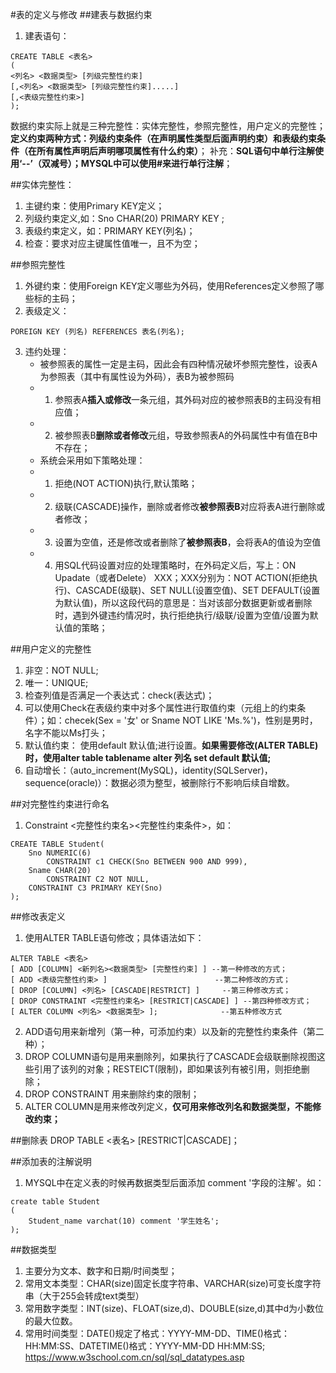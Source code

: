 #表的定义与修改
##建表与数据约束
1. 建表语句：
```
CREATE TABLE <表名>
(
<列名> <数据类型> [列级完整性约束]
[,<列名> <数据类型> [列级完整性约束].....]
[,<表级完整性约束>]
);
```
数据约束实际上就是三种完整性：实体完整性，参照完整性，用户定义的完整性；
**定义约束两种方式：列级约束条件（在声明属性类型后面声明约束）和表级约束条件（在所有属性声明后声明哪项属性有什么约束）**；
补充：**SQL语句中单行注解使用‘--’（双减号）；MYSQL中可以使用#来进行单行注解**；

##实体完整性：
1. 主键约束：使用Primary KEY定义；
2. 列级约束定义,如：Sno CHAR(20) PRIMARY KEY ;
3. 表级约束定义，如：PRIMARY KEY(列名)；
4. 检查：要求对应主键属性值唯一，且不为空；

##参照完整性
1. 外键约束：使用Foreign KEY定义哪些为外码，使用References定义参照了哪些标的主码；
2. 表级定义：
```
POREIGN KEY (列名) REFERENCES 表名(列名);
```
3. 违约处理：
    * 被参照表的属性一定是主码，因此会有四种情况破坏参照完整性，设表A为参照表（其中有属性设为外码），表B为被参照码
    * 1. 参照表A**插入或修改**一条元组，其外码对应的被参照表B的主码没有相应值；
    * 2. 被参照表B**删除或者修改**元组，导致参照表A的外码属性中有值在B中不存在；
    * 系统会采用如下策略处理：
    * 1. 拒绝(NOT ACTION)执行,默认策略；
    * 2. 级联(CASCADE)操作，删除或者修改**被参照表B**对应将表A进行删除或者修改；
    * 3. 设置为空值，还是修改或者删除了**被参照表B**，会将表A的值设为空值
    * 4. 用SQL代码设置对应的处理策略时，在外码定义后，写上：ON Upadate（或者Delete） XXX；XXX分别为：NOT ACTION(拒绝执行)、CASCADE(级联)、SET NULL(设置空值)、SET DEFAULT(设置为默认值)，所以这段代码的意思是：当对该部分数据更新或者删除时，遇到外键违约情况时，执行拒绝执行/级联/设置为空值/设置为默认值的策略；


##用户定义的完整性
1. 非空：NOT NULL;
2. 唯一：UNIQUE;
3. 检查列值是否满足一个表达式：check(表达式)；
4. 可以使用Check在表级约束中对多个属性进行取值约束（元组上的约束条件）；如：checek(Sex = '女' or Sname NOT LIKE 'Ms.%')，性别是男时，名字不能以Ms打头；
5. 默认值约束： 使用default 默认值;进行设置。**如果需要修改(ALTER TABLE)时，使用alter table tablename alter 列名 set default 默认值;**
6. 自动增长：（auto_increment(MySQL)，identity(SQLServer)，sequence(oracle)）：数据必须为整型，被删除行不影响后续自增数。


##对完整性约束进行命名
1. Constraint <完整性约束名><完整性约束条件>，如：
```
CREATE TABLE Student(
    Sno NUMERIC(6) 
        CONSTRAINT c1 CHECK(Sno BETWEEN 900 AND 999),
    Sname CHAR(20)
        CONSTRAINT C2 NOT NULL,
    CONSTRAINT C3 PRIMARY KEY(Sno)
);
```

##修改表定义
1. 使用ALTER TABLE语句修改；具体语法如下：
```
ALTER TABLE <表名>
[ ADD [COLUMN] <新列名><数据类型> [完整性约束] ] --第一种修改的方式；
[ ADD <表级完整性约束> ]                        --第二种修改的方式；
[ DROP [COLUMN] <列名> [CASCADE|RESTRICT] ]     --第三种修改方式；
[ DROP CONSTRAINT <完整性约束名> [RESTRICT|CASCADE] ] --第四种修改方式；
[ ALTER COLUMN <列名> <数据类型> ];              --第五种修改方式
```
2. ADD语句用来新增列（第一种，可添加约束）以及新的完整性约束条件（第二种）；
3. DROP COLUMN语句是用来删除列，如果执行了CASCADE会级联删除视图这些引用了该列的对象；RESTEICT(限制)，即如果该列有被引用，则拒绝删除；
4. DROP CONSTRAINT 用来删除约束的限制；
5. ALTER COLUMN是用来修改列定义，**仅可用来修改列名和数据类型，不能修改约束；**

##删除表
DROP TABLE <表名> [RESTRICT|CASCADE]；

##添加表的注解说明
1. MYSQL中在定义表的时候再数据类型后面添加 comment '字段的注解'。如：
```
create table Student
(
    Student_name varchat(10) comment '学生姓名';
);
```

##数据类型
1. 主要分为文本、数字和日期/时间类型；
2. 常用文本类型：CHAR(size)固定长度字符串、VARCHAR(size)可变长度字符串（大于255会转成text类型）
3. 常用数字类型：INT(size)、FLOAT(size,d)、DOUBLE(size,d)其中d为小数位的最大位数。
4. 常用时间类型：DATE()规定了格式：YYYY-MM-DD、TIME()格式：HH:MM:SS、DATETIME()格式：YYYY-MM-DD HH:MM:SS;
https://www.w3school.com.cn/sql/sql_datatypes.asp